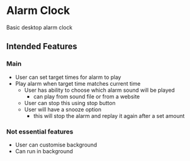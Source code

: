 ﻿# Alarm Clock
Basic desktop alarm clock

## Intended Features
### Main
- User can set target times for alarm to play
- Play alarm when target time matches current time
  - User has ability to choose which alarm sound will be played
    - can play from sound file or from a website
  - User can stop this using stop button
  - User will have a snooze option
    - this will stop the alarm and replay it again after a set amount

### Not essential features
- User can customise background
- Can run in background